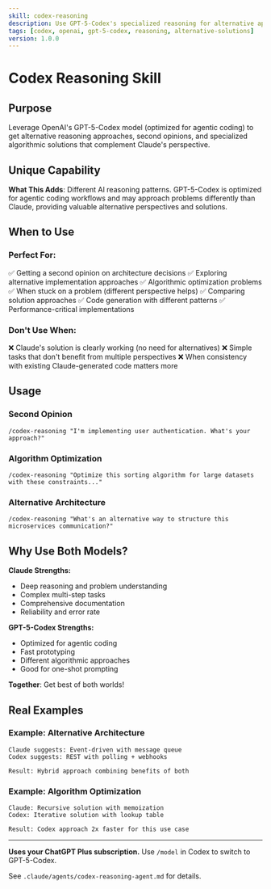 ```yaml
---
skill: codex-reasoning
description: Use GPT-5-Codex's specialized reasoning for alternative approaches and second opinions
tags: [codex, openai, gpt-5-codex, reasoning, alternative-solutions]
version: 1.0.0
---
```


# Codex Reasoning Skill

## Purpose
Leverage OpenAI's GPT-5-Codex model (optimized for agentic coding) to get alternative reasoning approaches, second opinions, and specialized algorithmic solutions that complement Claude's perspective.

## Unique Capability
**What This Adds**: Different AI reasoning patterns. GPT-5-Codex is optimized for agentic coding workflows and may approach problems differently than Claude, providing valuable alternative perspectives and solutions.

## When to Use

### Perfect For:
✅ Getting a second opinion on architecture decisions
✅ Exploring alternative implementation approaches
✅ Algorithmic optimization problems
✅ When stuck on a problem (different perspective helps)
✅ Comparing solution approaches
✅ Code generation with different patterns
✅ Performance-critical implementations

### Don't Use When:
❌ Claude's solution is clearly working (no need for alternatives)
❌ Simple tasks that don't benefit from multiple perspectives
❌ When consistency with existing Claude-generated code matters more

## Usage

### Second Opinion
```
/codex-reasoning "I'm implementing user authentication. What's your approach?"
```

### Algorithm Optimization
```
/codex-reasoning "Optimize this sorting algorithm for large datasets with these constraints..."
```

### Alternative Architecture
```
/codex-reasoning "What's an alternative way to structure this microservices communication?"
```

## Why Use Both Models?

**Claude Strengths:**
- Deep reasoning and problem understanding
- Complex multi-step tasks
- Comprehensive documentation
- Reliability and error rate

**GPT-5-Codex Strengths:**
- Optimized for agentic coding
- Fast prototyping
- Different algorithmic approaches
- Good for one-shot prompting

**Together**: Get best of both worlds!

## Real Examples

### Example: Alternative Architecture
```
Claude suggests: Event-driven with message queue
Codex suggests: REST with polling + webhooks

Result: Hybrid approach combining benefits of both
```

### Example: Algorithm Optimization
```
Claude: Recursive solution with memoization
Codex: Iterative solution with lookup table

Result: Codex approach 2x faster for this use case
```

---

**Uses your ChatGPT Plus subscription.** Use `/model` in Codex to switch to GPT-5-Codex.

See `.claude/agents/codex-reasoning-agent.md` for details.
